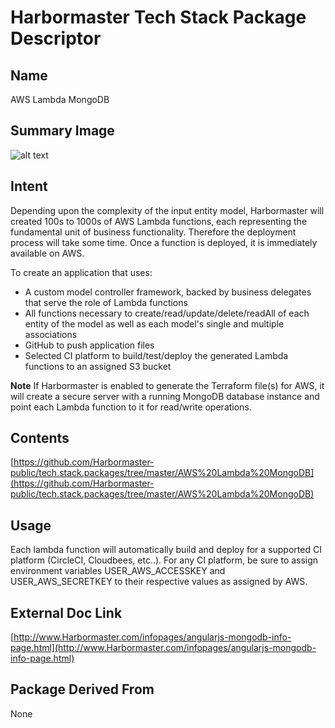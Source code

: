 # Harbormaster Tech Stack Package Descriptor

## Name
AWS Lambda MongoDB 

## Summary Image
![alt text](http://www.Harbormaster.com/infopages/img/aws.lambda.mongodb.png)

## Intent
Depending upon the complexity of the input entity model, Harbormaster will created 100s to 1000s of AWS Lambda functions, each representing the fundamental unit of business functionality.  Therefore the deployment process will take some time.  Once a function is deployed, it is immediately available on AWS.

To create an application that uses:

- A custom model controller framework, backed by business delegates that serve the role of Lambda functions
- All functions necessary to create/read/update/delete/readAll of each entity of the model as well as each model's single and multiple associations
- GitHub to push application files
- Selected CI platform to build/test/deploy the generated Lambda functions to an assigned S3 bucket

**Note**
If Harbormaster is enabled to generate the Terraform file(s) for AWS, it will create a secure server with a running MongoDB database instance and point each Lambda function to it for read/write operations.  

## Contents
[https://github.com/Harbormaster-public/tech.stack.packages/tree/master/AWS%20Lambda%20MongoDB](https://github.com/Harbormaster-public/tech.stack.packages/tree/master/AWS%20Lambda%20MongoDB)


## Usage

Each lambda function will automatically build and deploy for a supported CI platform (CircleCI, Cloudbees, etc..).  For any CI platform, be sure 
to assign environment variables USER_AWS_ACCESSKEY and USER_AWS_SECRETKEY to their respective values as assigned by AWS.


## External Doc Link
[http://www.Harbormaster.com/infopages/angularjs-mongodb-info-page.html](http://www.Harbormaster.com/infopages/angularjs-mongodb-info-page.html)

## Package Derived From
None